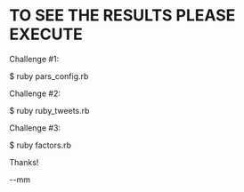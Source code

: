 
# TO SEE THE RESULTS PLEASE EXECUTE 

Challenge #1:

 $ ruby pars_config.rb

Challenge #2:

 $ ruby ruby_tweets.rb

Challenge #3:

 $ ruby factors.rb

Thanks!


--mm




